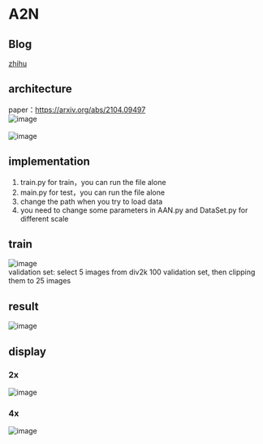 # A2N   
## Blog
[zhihu](https://www.zhihu.com/people/longing-93-89/posts "Brand·R")<br>
## architecture
paper：https://arxiv.org/abs/2104.09497<br>
![image](https://github.com/REN-HT/A2N/blob/main/images/A2N.jpg)<br>  
![image](https://github.com/REN-HT/A2N/blob/main/images/A2B.jpg)<br>
## implementation
1. train.py for train，you can run the file alone<br>
2. main.py for test，you can run the file alone<br>
3. change the path when you try to load data<br>
4. you need to change some parameters in AAN.py and DataSet.py for different scale<br>
## train
![image](https://github.com/REN-HT/A2N/blob/main/images/aan_L1_2x_400.jpg)<br>
validation set: select 5 images from div2k 100 validation set, then clipping them to 25 images<br>
## result
![image](https://github.com/REN-HT/A2N/blob/main/images/psnr.jpg)<br>
## display
### 2x
![image](https://github.com/REN-HT/A2N/blob/main/images/2x.png)<br>
### 4x
![image](https://github.com/REN-HT/A2N/blob/main/images/4x.png)<br>
